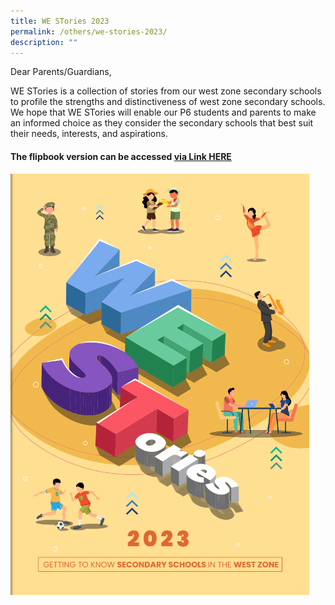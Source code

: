 ```yaml
---
title: WE STories 2023
permalink: /others/we-stories-2023/
description: ""
---
```

Dear Parents/Guardians, &nbsp;  
  

WE STories is a collection of stories from our west zone secondary schools to profile the strengths and distinctiveness of west zone secondary schools. We hope that WE STories will enable our P6 students and parents to make an informed choice as they consider the secondary schools that best suit their needs, interests, and aspirations.

#### The flipbook version can be accessed&nbsp;[**via Link HERE**](https://online.fliphtml5.com/obrr/qkde/#p=1)

<p><a href="https://online.fliphtml5.com/obrr/qkde/#p=1">
<img src="/images/Picture%20Cover/westories%202023.PNG">
</a></p>

